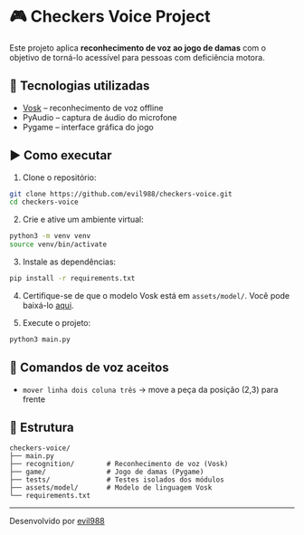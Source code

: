 # 🎮 Checkers Voice Project

Este projeto aplica **reconhecimento de voz ao jogo de damas** com o objetivo de torná-lo acessível para pessoas com deficiência motora.

## 🧠 Tecnologias utilizadas

- [Vosk](https://alphacephei.com/vosk/) – reconhecimento de voz offline
- PyAudio – captura de áudio do microfone
- Pygame – interface gráfica do jogo

## ▶️ Como executar

1. Clone o repositório:
```bash
git clone https://github.com/evil988/checkers-voice.git
cd checkers-voice
```

2. Crie e ative um ambiente virtual:
```bash
python3 -m venv venv
source venv/bin/activate
```

3. Instale as dependências:
```bash
pip install -r requirements.txt
```

4. Certifique-se de que o modelo Vosk está em `assets/model/`. Você pode baixá-lo [aqui](https://alphacephei.com/vosk/models).

5. Execute o projeto:
```bash
python3 main.py
```

## 🎯 Comandos de voz aceitos

- `mover linha dois coluna três` → move a peça da posição (2,3) para frente

## 📁 Estrutura

```
checkers-voice/
├── main.py
├── recognition/        # Reconhecimento de voz (Vosk)
├── game/               # Jogo de damas (Pygame)
├── tests/              # Testes isolados dos módulos
├── assets/model/       # Modelo de linguagem Vosk
└── requirements.txt
```

---

Desenvolvido por [evil988](https://github.com/evil988)

